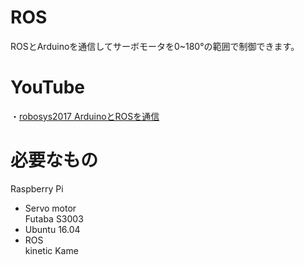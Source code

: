 # ROS
ROSとArduinoを通信してサーボモータを0~180°の範囲で制御できます。

# YouTube
・<a href="https://youtu.be/36kieCNJ7Kw" target=window>robosys2017 ArduinoとROSを通信</a>

# 必要なもの   
  Raspberry Pi   
* Servo motor  
  Futaba S3003    
* Ubuntu 16.04  
* ROS  
  kinetic Kame
